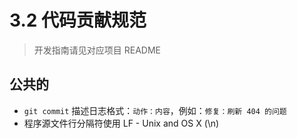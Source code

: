 # 3.2 代码贡献规范

> 开发指南请见对应项目 README

## 公共的

- `git commit` 描述日志格式：`动作：内容`，例如：`修复：刷新 404 的问题`
- 程序源文件行分隔符使用 LF - Unix and OS X (\n)